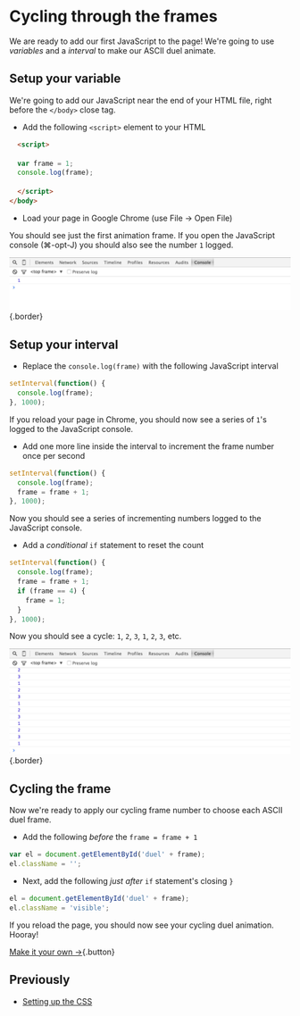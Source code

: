 # Cycling through the frames

We are ready to add our first JavaScript to the page! We're going to use *variables* and a *interval* to make our ASCII duel animate.

## Setup your variable

We're going to add our JavaScript near the end of your HTML file, right before the `</body>` close tag.

* Add the following `<script>` element to your HTML

```html
  <script>
  
  var frame = 1;
  console.log(frame);
  
  </script>
</body>
```

* Load your page in Google Chrome (use File &rarr; Open File)

You should see just the first animation frame. If you open the JavaScript console (⌘-opt-J) you should also see the number `1` logged.

![JavaScript console](images/console-log.jpg){.border}

## Setup your interval

* Replace the `console.log(frame)` with the following JavaScript interval

```js
setInterval(function() {
  console.log(frame);
}, 1000);
```

If you reload your page in Chrome, you should now see a series of `1`'s logged to the JavaScript console.

* Add one more line inside the interval to increment the frame number once per second

```js
setInterval(function() {
  console.log(frame);
  frame = frame + 1;
}, 1000);
```

Now you should see a series of incrementing numbers logged to the JavaScript console.

* Add a *conditional* `if` statement to reset the count

```js
setInterval(function() {
  console.log(frame);
  frame = frame + 1;
  if (frame == 4) {
    frame = 1;
  }
}, 1000);
```

Now you should see a cycle: `1`, `2`, `3`, `1`, `2`, `3`, etc.

![Cycle](images/cycle.jpg){.border}

## Cycling the frame

Now we're ready to apply our cycling frame number to choose each ASCII duel frame.

* Add the following *before* the `frame = frame + 1`

```js
var el = document.getElementById('duel' + frame);
el.className = '';
```

* Next, add the following *just after* `if` statement's closing `}`

```js
el = document.getElementById('duel' + frame);
el.className = 'visible';
```

If you reload the page, you should now see your cycling duel animation. Hooray!

[Make it your own &rarr;](own-it){.button}

## Previously

* [Setting up the CSS](setup-css)
